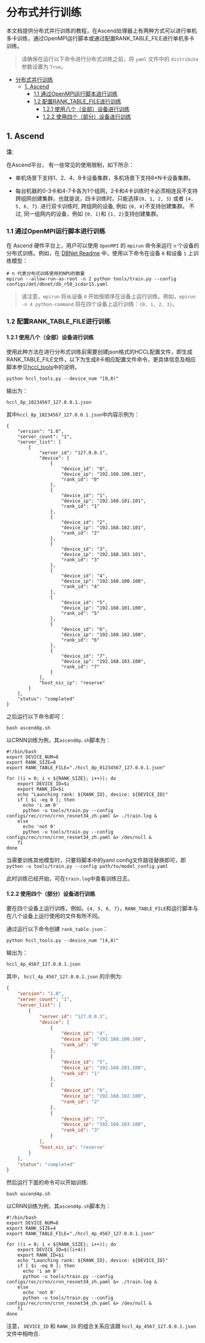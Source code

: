 # 分布式并行训练

本文档提供分布式并行训练的教程，在Ascend处理器上有两种方式可以进行单机多卡训练，通过OpenMPI运行脚本或通过配置RANK_TABLE_FILE进行单机多卡训练。

> 请确保在运行以下命令进行分布式训练之前，将 `yaml` 文件中的 `distribute` 参数设置为 `True`。

- [分布式并行训练](#分布式并行训练)
  - [1. Ascend](#1-ascend)
    - [1.1 通过OpenMPI运行脚本进行训练](#11-通过openmpi运行脚本进行训练)
    - [1.2 配置RANK\_TABLE\_FILE进行训练](#12-配置rank_table_file进行训练)
      - [1.2.1 使用八个（全部）设备进行训练](#121-使用八个全部设备进行训练)
      - [1.2.2 使用四个（部分）设备进行训练](#122-使用四个部分设备进行训练)

## 1. Ascend

**注**:

在Ascend平台， 有一些常见的使用限制，如下所示：

- 单机场景下支持1、2、4、8卡设备集群，多机场景下支持8*N卡设备集群。

- 每台机器的0-3卡和4-7卡各为1个组网，2卡和4卡训练时卡必须相连且不支持跨组网创建集群。也就是说，四卡训练时，只能选择`{0, 1, 2, 3}` 或者 `{4, 5, 6, 7}`. 进行双卡训练时, 跨组网的设备, 例如 `{0, 4}`不支持创建集群。 不过, 同一组网内的设备，例如 `{0, 1}`和 `{1, 2}`支持创建集群。



### 1.1 通过OpenMPI运行脚本进行训练

在 Ascend 硬件平台上，用户可以使用 `OpenMPI` 的 `mpirun` 命令来运行 `n` 个设备的分布式训练。例如，在 [DBNet Readme](https://github.com/mindspore-lab/mindocr/blob/main/configs/det/dbnet/README_CN.md#34-training) 中，使用以下命令在设备 `0` 和设备 `1` 上训练模型：

```shell
# n 代表分布式训练使用的NPU的数量
mpirun --allow-run-as-root -n 2 python tools/train.py --config configs/det/dbnet/db_r50_icdar15.yaml
```

> 请注意，`mpirun` 将从设备 `0` 开始按顺序在设备上运行训练。例如，`mpirun -n 4 python-command` 将在四个设备上运行训练：`{0, 1, 2, 3}`。


### 1.2 配置RANK_TABLE_FILE进行训练

#### 1.2.1 使用八个（全部）设备进行训练

使用此种方法在进行分布式训练前需要创建json格式的HCCL配置文件，即生成RANK_TABLE_FILE文件，以下为生成8卡相应配置文件命令，更具体信息及相应脚本参见[hccl_tools](https://gitee.com/mindspore/models/tree/master/utils/hccl_tools)中的说明，
``` shell
python hccl_tools.py --device_num "[0,8)"
```
输出为：
```
hccl_8p_10234567_127.0.0.1.json
```
其中`hccl_8p_10234567_127.0.0.1.json`中内容示例为：
```
{
    "version": "1.0",
    "server_count": "1",
    "server_list": [
        {
            "server_id": "127.0.0.1",
            "device": [
                {
                    "device_id": "0",
                    "device_ip": "192.168.100.101",
                    "rank_id": "0"
                },
                {
                    "device_id": "1",
                    "device_ip": "192.168.101.101",
                    "rank_id": "1"
                },
                {
                    "device_id": "2",
                    "device_ip": "192.168.102.101",
                    "rank_id": "2"
                },
                {
                    "device_id": "3",
                    "device_ip": "192.168.103.101",
                    "rank_id": "3"
                },
                {
                    "device_id": "4",
                    "device_ip": "192.168.100.100",
                    "rank_id": "4"
                },
                {
                    "device_id": "5",
                    "device_ip": "192.168.101.100",
                    "rank_id": "5"
                },
                {
                    "device_id": "6",
                    "device_ip": "192.168.102.100",
                    "rank_id": "6"
                },
                {
                    "device_id": "7",
                    "device_ip": "192.168.103.100",
                    "rank_id": "7"
                }
            ],
            "host_nic_ip": "reserve"
        }
    ],
    "status": "completed"
}
```

之后运行以下命令即可：

``` shell
bash ascend8p.sh
```

以CRNN训练为例，其`ascend8p.sh`脚本为：
``` shell
#!/bin/bash
export DEVICE_NUM=8
export RANK_SIZE=8
export RANK_TABLE_FILE="./hccl_8p_01234567_127.0.0.1.json"

for ((i = 0; i < ${RANK_SIZE}; i++)); do
    export DEVICE_ID=$i
    export RANK_ID=$i
    echo "Launching rank: ${RANK_ID}, device: ${DEVICE_ID}"
    if [ $i -eq 0 ]; then
      echo 'i am 0'
      python -u tools/train.py --config configs/rec/crnn/crnn_resnet34_zh.yaml &> ./train.log &
    else
      echo 'not 0'
      python -u tools/train.py --config configs/rec/crnn/crnn_resnet34_zh.yaml &> /dev/null &
    fi
done
```

当需要训练其他模型时，只要将脚本中的yaml config文件路径替换即可，即`python -u tools/train.py --config path/to/model_config.yaml`

此时训练已经开始，可在`train.log`中查看训练日志。

#### 1.2.2 使用四个（部分）设备进行训练

要在四个设备上运行训练，例如，`{4, 5, 6, 7}`，`RANK_TABLE_FILE`和运行脚本与在八个设备上运行使用的文件有所不同。

通过运行以下命令创建 `rank_table.json`：

```shell
python hccl_tools.py --device_num "[4,8)"
```

输出为：

```
hccl_4p_4567_127.0.0.1.json
```

其中， `hccl_4p_4567_127.0.0.1.json` 的示例为:

```json
{
    "version": "1.0",
    "server_count": "1",
    "server_list": [
        {
            "server_id": "127.0.0.1",
            "device": [
                {
                    "device_id": "4",
                    "device_ip": "192.168.100.100",
                    "rank_id": "0"
                },
                {
                    "device_id": "5",
                    "device_ip": "192.168.101.100",
                    "rank_id": "1"
                },
                {
                    "device_id": "6",
                    "device_ip": "192.168.102.100",
                    "rank_id": "2"
                },
                {
                    "device_id": "7",
                    "device_ip": "192.168.103.100",
                    "rank_id": "3"
                }
            ],
            "host_nic_ip": "reserve"
        }
    ],
    "status": "completed"
}
```

然后运行下面的命令可以开始训练:

```shell
bash ascend4p.sh
```

以CRNN训练为例，其`ascend4p.sh`脚本为：

```shell
#!/bin/bash
export DEVICE_NUM=8
export RANK_SIZE=4
export RANK_TABLE_FILE="./hccl_4p_4567_127.0.0.1.json"

for ((i = 0; i < ${RANK_SIZE}; i++)); do
    export DEVICE_ID=$((i+4))
    export RANK_ID=$i
    echo "Launching rank: ${RANK_ID}, device: ${DEVICE_ID}"
    if [ $i -eq 0 ]; then
      echo 'i am 0'
      python -u tools/train.py --config configs/rec/crnn/crnn_resnet34_zh.yaml &> ./train.log &
    else
      echo 'not 0'
      python -u tools/train.py --config configs/rec/crnn/crnn_resnet34_zh.yaml &> /dev/null &
    fi
done
```

注意， `DEVICE_ID` 和 `RANK_ID` 的组合关系应该跟 `hccl_4p_4567_127.0.0.1.json` 文件中相吻合.
